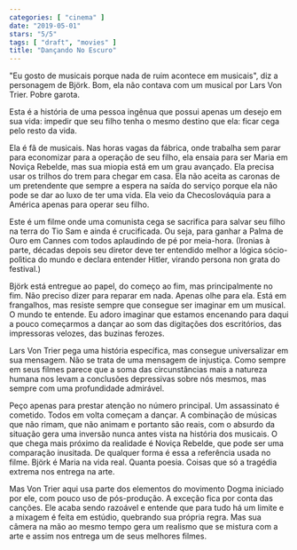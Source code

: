 ```yaml
---
categories: [ "cinema" ]
date: "2019-05-01"
stars: "5/5"
tags: [ "draft", "movies" ]
title: "Dançando No Escuro"
---
```

"Eu gosto de musicais porque nada de ruim acontece em musicais", diz a
personagem de Björk. Bom, ela não contava com um musical por Lars Von
Trier. Pobre garota.

Esta é a história de uma pessoa ingênua que possui apenas um desejo
em sua vida: impedir que seu filho tenha o mesmo destino que ela: ficar
cega pelo resto da vida.

Ela é fã de musicais. Nas horas vagas da fábrica, onde trabalha sem
parar para economizar para a operação de seu filho, ela ensaia para ser
Maria em Noviça Rebelde, mas sua miopia está em um grau avançado. Ela
precisa usar os trilhos do trem para chegar em casa. Ela não aceita as
caronas de um pretendente que sempre a espera na saída do serviço porque
ela não pode se dar ao luxo de ter uma vida. Ela veio da Checoslováquia
para a América apenas para operar seu filho.

Este é um filme onde uma comunista cega se sacrifica para salvar
seu filho na terra do Tio Sam e ainda é crucificada. Ou seja, para
ganhar a Palma de Ouro em Cannes com todos aplaudindo de pé por
meia-hora. (Ironias à parte, décadas depois seu diretor deve ter
entendido melhor a lógica sócio-polìtica do mundo e declara entender
Hitler, virando persona non grata do festival.)

Björk está entregue ao papel, do começo ao fim, mas principalmente no
fim. Não preciso dizer para reparar em nada. Apenas olhe para ela. Está
em frangalhos, mas resiste sempre que consegue ser imaginar em um
musical. O mundo te entende. Eu adoro imaginar que estamos encenando
para daqui a pouco começarmos a dançar ao som das digitações dos
escritórios, das impressoras velozes, das buzinas ferozes.

Lars Von Trier pega uma história específica, mas consegue universalizar
em sua mensagem. Não se trata de uma mensagem de injustiça. Como
sempre em seus filmes parece que a soma das circunstâncias mais a
natureza humana nos levam a conclusões depressivas sobre nós mesmos,
mas sempre com uma profundidade admirável.

Peço apenas para prestar atenção no número principal. Um assassinato
é cometido. Todos em volta começam a dançar. A combinação de músicas
que não rimam, que não animam e portanto são reais, com o absurdo
da situação gera uma inversão nunca antes vista na história dos
musicais. O que chega mais próximo da realidade é Noviça Rebelde,
que pode ser uma comparação inusitada. De qualquer forma é essa
a referência usada no filme. Björk é Maria na vida real. Quanta
poesia. Coisas que só a tragédia extrema nos entrega na arte.

Mas Von Trier aqui usa parte dos elementos do movimento Dogma iniciado
por ele, com pouco uso de pós-produção. A exceção fica por conta
das canções. Ele acaba sendo razoável e entende que para tudo há
um limite e a mixagem é feita em estúdio, quebrando sua própria
regra. Mas sua câmera na mão ao mesmo tempo gera um realismo que se
mistura com a arte e assim nos entrega um de seus melhores filmes.

